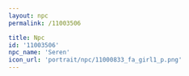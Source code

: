```yaml
---
layout: npc
permalink: /11003506

title: Npc
id: '11003506'
npc_name: 'Seren'
icon_url: 'portrait/npc/11000833_fa_girl1_p.png'
---
```

